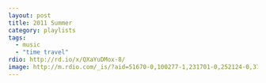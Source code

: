 ```yaml
---
layout: post
title: 2011 Summer
category: playlists
tags:
  - music
  - "time travel"
rdio: http://rd.io/x/QXaYuDMox-8/
image: http://m.rdio.com/_is/?aid=51670-0,100277-1,231701-0,252124-0,372234-0,613211-0,651522-0,685857-1,688108-0&w=600&h=600
---
```

